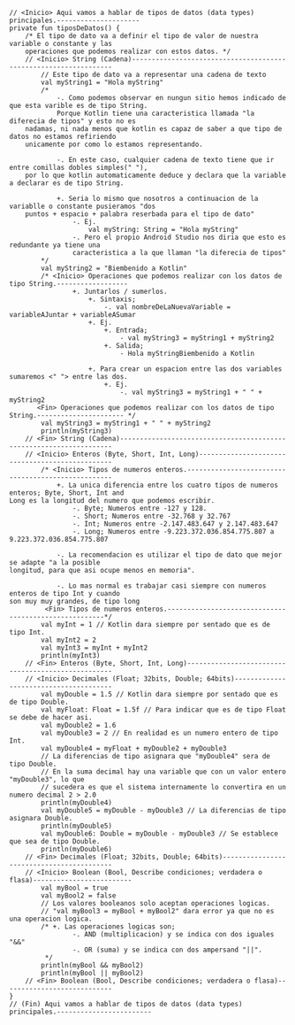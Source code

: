 	// <Inicio> Aqui vamos a hablar de tipos de datos (data types) principales.---------------------
    private fun tiposDeDatos() {
        /* El tipo de dato va a definir el tipo de valor de nuestra variable o constante y las
        operaciones que podemos realizar con estos datos. */
        // <Inicio> String (Cadena)-----------------------------------------------------------------
            // Este tipo de dato va a representar una cadena de texto
            val myString1 = "Hola myString"
            /*
                -. Como podemos observar en nungun sitio hemos indicado de que esta varible es de tipo String.
                Porque Kotlin tiene una caracteristica llamada "la diferecia de tipos" y esto no es
        nadamas, ni nada menos que kotlin es capaz de saber a que tipo de datos no estamos refiriendo
        unicamente por como lo estamos representando.

                -. En este caso, cualquier cadena de texto tiene que ir entre comillas dobles simples(" "),
        por lo que kotlin automaticamente deduce y declara que la variable a declarar es de tipo String.

                +. Seria lo mismo que nosotros a continuacion de la variablle o constante pusieramos "dos
        puntos + espacio + palabra reserbada para el tipo de dato"
                    -. Ej.
                        val myString: String = "Hola myString"
                    -. Pero el propio Android Studio nos diria que esto es redundante ya tiene una
                    caracteristica a la que llaman "la diferecia de tipos"
            */
            val myString2 = "Biembenido a Kotlin"
            /* <Inicio> Operaciones que podemos realizar con los datos de tipo String.------------------
                    +. Juntarlos / sumerlos.
                        +. Sintaxis;
                            -. val nombreDeLaNuevaVariable = variableAJuntar + variableASumar
                        +. Ej.
                            +. Entrada;
                                - val myString3 = myString1 + myString2
                            +. Salida;
                                - Hola myStringBiembenido a Kotlin

                        +. Para crear un espacion entre las dos variables sumaremos <" "> entre las dos.
                            +. Ej.
                                -. val myString3 = myString1 + " " + myString2
           <Fin> Operaciones que podemos realizar con los datos de tipo String.---------------------- */
            val myString3 = myString1 + " " + myString2
            println(myString3)
        // <Fin> String (Cadena)--------------------------------------------------------------------
        // <Inicio> Enteros (Byte, Short, Int, Long)------------------------------------------------
            /* <Inicio> Tipos de numeros enteros.---------------------------------------------------
                +. La unica diferencia entre los cuatro tipos de numeros enteros; Byte, Short, Int and
    Long es la longitud del numero que podemos escribir.
                    -. Byte; Numeros entre -127 y 128.
                    -. Short; Numeros entre -32.768 y 32.767
                    -. Int; Numeros entre -2.147.483.647 y 2.147.483.647
                    -. Long; Numeros entre -9.223.372.036.854.775.807 a 9.223.372.036.854.775.807

                -. La recomendacion es utilizar el tipo de dato que mejor se adapte "a la posible
    longitud, para que asi ocupe menos en memoria".

                -. Lo mas normal es trabajar casi siempre con numeros enteros de tipo Int y cuando
    son muy muy grandes, de tipo long
             <Fin> Tipos de numeros enteros.------------------------------------------------------*/
            val myInt = 1 // Kotlin dara siempre por sentado que es de tipo Int.
            val myInt2 = 2
            val myInt3 = myInt + myInt2
            println(myInt3)
        // <Fin> Enteros (Byte, Short, Int, Long)---------------------------------------------------
        // <Inicio> Decimales (Float; 32bits, Double; 64bits)---------------------------------------
            val myDouble = 1.5 // Kotlin dara siempre por sentado que es de tipo Double.
            val myFloat: Float = 1.5f // Para indicar que es de tipo Float se debe de hacer asi.
            val myDouble2 = 1.6
            val myDouble3 = 2 // En realidad es un numero entero de tipo Int.
            val myDouble4 = myFloat + myDouble2 + myDouble3
            // La diferencias de tipo asignara que "myDouble4" sera de tipo Double.
            // En la suma decimal hay una variable que con un valor entero "myDouble3", lo que
            // sucedera es que el sistema internamente lo convertira en un numero decimal 2 > 2.0
            println(myDouble4)
            val myDouble5 = myDouble - myDouble3 // La diferencias de tipo asignara Double.
            println(myDouble5)
            val myDouble6: Double = myDouble - myDouble3 // Se establece que sea de tipo Double.
            println(myDouble6)
        // <Fin> Decimales (Float; 32bits, Double; 64bits)------------------------------------------
        // <Inicio> Boolean (Bool, Describe condiciones; verdadera o flasa)-------------------------
            val myBool = true
            val myBool2 = false
            // Los valores booleanos solo aceptan operaciones logicas.
            // "val myBool3 = myBool + myBool2" dara error ya que no es una operacion logica.
            /* +. Las operaciones logicas son;
                    -. AND (multiplicacion) y se indica con dos iguales "&&"
                    -. OR (suma) y se indica con dos ampersand "||".
             */
            println(myBool && myBool2)
            println(myBool || myBool2)
        // <Fin> Boolean (Bool, Describe condiciones; verdadera o flasa)----------------------------
    }
    // (Fin) Aqui vamos a hablar de tipos de datos (data types) principales.------------------------
